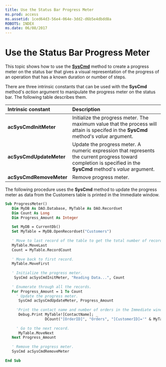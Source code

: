 ```yaml
---
title: Use the Status Bar Progress Meter
ms.prod: access
ms.assetid: 1ced64d3-56e4-064e-3dd2-d6b5e4dbdd8a
ROBOTS: INDEX
ms.date: 06/08/2017
---
```



# Use the Status Bar Progress Meter

This topic shows how to use the  **[SysCmd](../../../api/Access.Application.SysCmd.md)** method to create a progress meter on the status bar that gives a visual representation of the progress of an operation that has a known duration or number of steps.

There are three intrinsic constants that can be used with the  **SysCmd** method's _action_ argument to manipulate the progress meter on the status bar. The following table describes them.


|**Intrinsic constant**|**Description**|
|:-----|:-----|
|**acSysCmdInitMeter**|Initialize the progress meter. The maximum value that the process will attain is specifed in the  **SysCmd** method's _value_ argument.|
|**acSysCmdUpdateMeter**|Update the progress meter. A numeric expression that represents the current progress toward completion is specified in the  **SysCmd** method's _value_ argument.|
|**acSysCmdRemoveMeter**|Remove progress meter.|

The following procedure uses the  **SysCmd** method to update the progress meter as data from the Customers table is printed in the Immediate window.



```vb
Sub ProgressMeter() 
   Dim MyDB As DAO.Database, MyTable As DAO.Recordset 
   Dim Count As Long 
   Dim Progress_Amount As Integer 
    
   Set MyDB = CurrentDb() 
   Set MyTable = MyDB.OpenRecordset("Customers") 
 
   ' Move to last record of the table to get the total number of records. 
   MyTable.MoveLast 
   Count = MyTable.RecordCount 
 
   ' Move back to first record. 
   MyTable.MoveFirst 
 
   ' Initialize the progress meter. 
    SysCmd acSysCmdInitMeter, "Reading Data...", Count 
 
   ' Enumerate through all the records. 
   For Progress_Amount = 1 To Count 
     ' Update the progress meter. 
      SysCmd acSysCmdUpdateMeter, Progress_Amount 
       
     'Print the contact name and number of orders in the Immediate window. 
      Debug.Print MyTable![ContactName]; _ 
                  DCount("[OrderID]", "Orders", "[CustomerID]='" & MyTable![CustomerID] & "'") 
                   
     ' Go to the next record. 
      MyTable.MoveNext 
   Next Progress_Amount 
 
   ' Remove the progress meter. 
   SysCmd acSysCmdRemoveMeter 
         
End Sub
```


